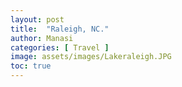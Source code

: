 ```yaml
---
layout: post
title:  "Raleigh, NC."
author: Manasi
categories: [ Travel ]
image: assets/images/Lakeraleigh.JPG
toc: true
---
```

